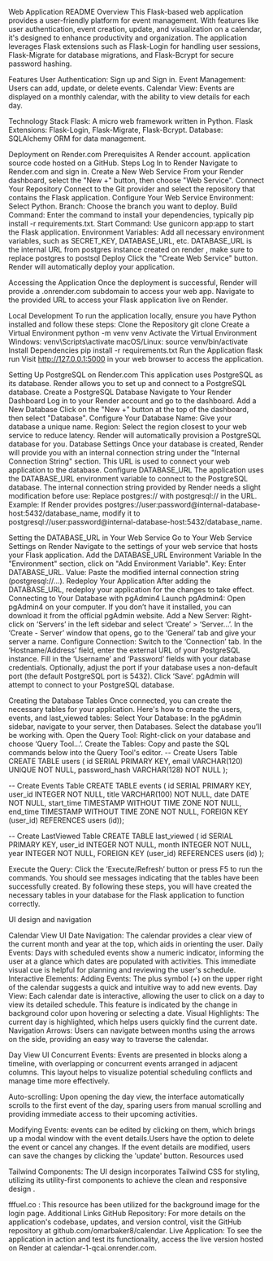 



Web Application README
Overview
This Flask-based web application provides a user-friendly platform for event management. With features like user authentication, event creation, update, and visualization on a calendar, it's designed to enhance productivity and organization. The application leverages Flask extensions such as Flask-Login for handling user sessions, Flask-Migrate for database migrations, and Flask-Bcrypt for secure password hashing.

Features
User Authentication: Sign up and Sign in.
Event Management: Users can add, update, or delete events.
Calendar View: Events are displayed on a monthly calendar, with the ability to view details for each day.

Technology Stack
Flask: A micro web framework written in Python.
Flask Extensions: Flask-Login, Flask-Migrate, Flask-Bcrypt.
Database: SQLAlchemy ORM for data management.





Deployment on Render.com
Prerequisites
A Render account.
application source code hosted on a GitHub.
Steps
Log In to Render
Navigate to Render.com and sign in.
Create a New Web Service
From your Render dashboard, select the "New +" button, then choose "Web Service".
Connect Your Repository
Connect to the Git provider and select the repository that contains the Flask application.
Configure Your Web Service
Environment: Select Python.
Branch: Choose the branch you want to deploy.
Build Command: Enter the command to install your dependencies, typically pip install -r requirements.txt.
Start Command: Use gunicorn app:app to start the Flask application.
Environment Variables: Add all necessary environment variables, such as SECRET_KEY, DATABASE_URL, etc.
DATABASE_URL is the internal URL from postgres instance created on render , make sure to replace postgres to postsql 
Deploy
Click the "Create Web Service" button. Render will automatically deploy your application.



Accessing the Application
Once the deployment is successful, Render will provide a .onrender.com subdomain to access your web app.
Navigate to the provided URL to access your Flask application live on Render.




Local Development
To run the application locally, ensure you have Python installed and follow these steps:
Clone the Repository
git clone <repository-url>
Create a Virtual Environment
python -m venv venv
Activate the Virtual Environment
Windows: venv\Scripts\activate
macOS/Linux: source venv/bin/activate
Install Dependencies
pip install -r requirements.txt
Run the Application
flask run
Visit http://127.0.0.1:5000 in your web browser to access the application.





Setting Up PostgreSQL on Render.com
This application uses PostgreSQL as its database. Render allows you to set up and connect to a PostgreSQL database.
Create a PostgreSQL Database
Navigate to Your Render Dashboard
Log in to your Render account and go to the dashboard.
Add a New Database
Click on the "New +" button at the top of the dashboard, then select "Database".
Configure Your Database
Name: Give your database a unique name.
Region: Select the region closest to your web service to reduce latency.
Render will automatically provision a PostgreSQL database for you.
Database Settings
Once your database is created, Render will provide you with an internal connection string under the "Internal Connection String" section. This URL is used to connect your web application to the database.
Configure DATABASE_URL
The application uses the DATABASE_URL environment variable to connect to the PostgreSQL database.
The internal connection string provided by Render needs a slight modification before use:
Replace postgres:// with postgresql:// in the URL.
Example:
If Render provides postgres://user:password@internal-database-host:5432/database_name, modify it to postgresql://user:password@internal-database-host:5432/database_name.


Setting the DATABASE_URL in Your Web Service
Go to Your Web Service Settings on Render
Navigate to the settings of your web service that hosts your Flask application.
Add the DATABASE_URL Environment Variable
In the "Environment" section, click on "Add Environment Variable".
Key: Enter DATABASE_URL.
Value: Paste the modified internal connection string (postgresql://...).
Redeploy Your Application
After adding the DATABASE_URL, redeploy your application for the changes to take effect.
Connecting to Your Database with pgAdmin4
Launch pgAdmin4:
Open pgAdmin4 on your computer. If you don’t have it installed, you can download it from the official pgAdmin website.
Add a New Server:
Right-click on ‘Servers’ in the left sidebar and select ‘Create’ > ‘Server…’.
In the ‘Create - Server’ window that opens, go to the ‘General’ tab and give your server a name.
Configure Connection:
Switch to the ‘Connection’ tab.
In the ‘Hostname/Address’ field, enter the external URL of your PostgreSQL instance.
Fill in the ‘Username’ and ‘Password’ fields with your database credentials.
Optionally, adjust the port if your database uses a non-default port (the default PostgreSQL port is 5432).
Click ‘Save’. pgAdmin will attempt to connect to your PostgreSQL database.

Creating the Database Tables
Once connected, you can create the necessary tables for your application. Here's how to create the users, events, and last_viewed tables:
Select Your Database:
In the pgAdmin sidebar, navigate to your server, then Databases. Select the database you’ll be working with.
Open the Query Tool:
Right-click on your database and choose ‘Query Tool…’.
Create the Tables:
Copy and paste the SQL commands below into the Query Tool's editor.
-- Create Users Table
CREATE TABLE users (
 id SERIAL PRIMARY KEY,
 email VARCHAR(120) UNIQUE NOT NULL,
 password_hash VARCHAR(128) NOT NULL
);


-- Create Events Table
CREATE TABLE events (
 id SERIAL PRIMARY KEY,
 user_id INTEGER NOT NULL,
 title VARCHAR(100) NOT NULL,
 date DATE NOT NULL,
 start_time TIMESTAMP WITHOUT TIME ZONE NOT NULL,
 end_time TIMESTAMP WITHOUT TIME ZONE NOT NULL,
 FOREIGN KEY (user_id) REFERENCES users (id));






-- Create LastViewed Table
CREATE TABLE last_viewed (
 id SERIAL PRIMARY KEY,
 user_id INTEGER NOT NULL,
 month INTEGER NOT NULL,
 year INTEGER NOT NULL,
 FOREIGN KEY (user_id) REFERENCES users (id)
);


Execute the Query:
Click the ‘Execute/Refresh’ button or press F5 to run the commands.
You should see messages indicating that the tables have been successfully created.
By following these steps, you will have created the necessary tables in your database for the Flask application to function correctly. 







UI design and navigation





Calendar View UI
Date Navigation: The calendar provides a clear view of the current month and year at the top, which aids in orienting the user.
Daily Events: Days with scheduled events show a numeric indicator, informing the user at a glance which dates are populated with activities. This immediate visual cue is helpful for planning and reviewing the user's schedule.
Interactive Elements:
Adding Events: The plus symbol (+) on the upper right of the calendar suggests a quick and intuitive way to add new events.
Day View: Each calendar date is interactive, allowing the user to click on a day to view its detailed schedule. This feature is indicated by the change in background color upon hovering or selecting a date.
Visual Highlights: The current day is highlighted, which helps users quickly find the current date.
Navigation Arrows: Users can navigate between months using the arrows on the side, providing an easy way to traverse the calendar.





Day View UI
Concurrent Events: Events are presented in blocks along a timeline, with overlapping or concurrent events arranged in adjacent columns. This layout helps to visualize potential scheduling conflicts and manage time more effectively.


Auto-scrolling: Upon opening the day view, the interface automatically scrolls to the first event of the day, sparing users from manual scrolling and providing immediate access to their upcoming activities.


Modifying Events: events can be edited by clicking on them, which brings up a modal window with the event details.Users have the option to delete the event or cancel any changes. If the event details are modified, users can save the changes by clicking the 'update' button.
Resources used

Tailwind Components: The UI design incorporates Tailwind CSS for styling, utilizing its utility-first components to achieve the clean and responsive design .


fffuel.co : This resource has been utilized for the background image for the login page.
Additional Links
GitHub Repository: For more details on the application's codebase, updates, and version control, visit the GitHub repository at github.com/omarbaker8/calendar.
Live Application: To see the application in action and test its functionality, access the live version hosted on Render at calendar-1-qcai.onrender.com.
